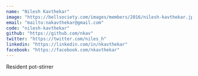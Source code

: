 ```yaml
---
name: "Nilesh Kavthekar"
image: "https://bellsociety.com/images/members/2016/nilesh-kavthekar.jpg"
email: "mailto:nakavthekar@gmail.com"
code: "nilesh-kavthekar"
github: "https://github.com/nkav"
twitter: "https://twitter.com/niles_h"
linkedin: "https://linkedin.com/in/nkavthekar"
facebook: "https://facebook.com/nkavthekar"
---
```

Resident pot-stirrer